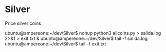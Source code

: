 # Silver
Price silver coins

ubuntu@ampereone:~/dev/Silver$ nohup python3 allcoins.py > salida.log 2>&1 > exit.txt &
ubuntu@ampereone:~/dev/Silver$ tail -f salida.log
ubuntu@ampereone:~/dev/Silver$ tail -f exit.txt